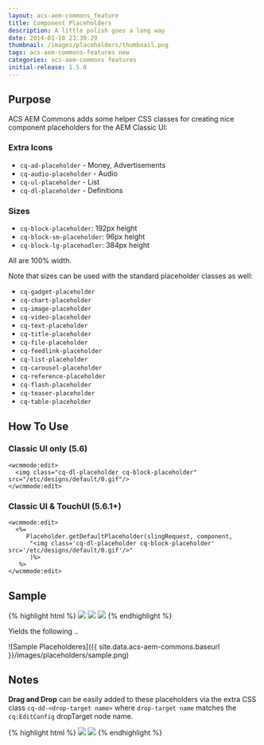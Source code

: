 ```yaml
---
layout: acs-aem-commons_feature
title: Component Placeholders
description: A little polish goes a long way
date: 2014-01-10 23:39:29
thumbnail: /images/placeholders/thumbnail.png
tags: acs-aem-commons-features new
categories: acs-aem-commons features
initial-release: 1.5.0
---
```


## Purpose

ACS AEM Commons adds some helper CSS classes for creating nice component placeholders for the AEM Classic UI:

### Extra Icons

* `cq-ad-placeholder` - Money, Advertisements
* `cq-audio-placeholder` - Audio
* `cq-ul-placeholder` - List
* `cq-dl-placeholder` - Definitions

### Sizes

* `cq-block-placeholder`: 192px height
* `cq-block-sm-placeholder`: 96px height
* `cq-block-lg-placehodler`: 384px height

All are 100% width.

Note that sizes can be used with the standard placeholder classes as well:

* `cq-gadget-placeholder`
* `cq-chart-placeholder`
* `cq-image-placeholder`
* `cq-video-placeholder`
* `cq-text-placeholder`
* `cq-title-placeholder`
* `cq-file-placeholder`
* `cq-feedlink-placeholder`
* `cq-list-placeholder`
* `cq-carousel-placeholder`
* `cq-reference-placeholder`
* `cq-flash-placeholder`
* `cq-teaser-placeholder`
* `cq-table-placeholder`

## How To Use

### Classic UI only (5.6)

    <wcmmode:edit>
      <img class="cq-dl-placeholder cq-block-placeholder" src="/etc/designs/default/0.gif"/>
    </wcmmode:edit>

### Classic UI &amp; TouchUI (5.6.1+)

    <wcmmode:edit>
      <%=
         Placeholder.getDefaultPlaceholder(slingRequest, component,
          "<img class='cq-dl-placeholder cq-block-placeholder' src='/etc/designs/default/0.gif'/>"
          )%>
       %>
    </wcmmode:edit>


## Sample

{% highlight html %}
<img class="cq-audio-placeholder cq-block-sm-placeholder" src="/etc/designs/default/0.gif"/>
<img class="cq-ad-placeholder cq-block-placeholder" src="/etc/designs/default/0.gif"/>
<img class="cq-carousel-placeholder cq-block-lg-placeholder" src="/etc/designs/default/0.gif"/>
{% endhighlight %}

Yields the following ..

![Sample Placeholderes]({{ site.data.acs-aem-commons.baseurl }}/images/placeholders/sample.png)


## Notes

**Drag and Drop** can be easily added to these placeholders via the extra CSS class `cq-dd-<drop-target name>` where `drop-target name` matches the `cq:EditConfig` dropTarget node name.

{% highlight html %}
<img class="cq-audio-placeholder cq-block-sm-placeholder cq-dd-audio" src="/etc/designs/default/0.gif"/>
<img class="cq-image-placeholder cq-block-lg-placeholder cq-dd-image" src="/etc/designs/default/0.gif"/>
{% endhighlight %}



